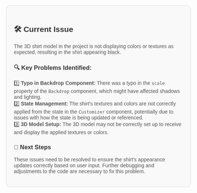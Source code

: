 
<div style="font-family: Arial, sans-serif; padding: 20px; background-color: #f9f9f9; border-radius: 10px; border: 1px solid #ddd;">
  <h2 style="color: #333;">🛠️ Current Issue</h2>
  <p style="color: #555;">The 3D shirt model in the project is not displaying colors or textures as expected, resulting in the shirt appearing black.</p>
  
  <h3 style="color: #333;">🔍 Key Problems Identified:</h3>
  <ul style="color: #555; list-style-type: none; padding-left: 0;">
    <li>1️⃣ <strong>Typo in Backdrop Component:</strong> There was a typo in the <code>scale</code> property of the <code>Backdrop</code> component, which might have affected shadows and lighting.</li>
    <li>2️⃣ <strong>State Management:</strong> The shirt's textures and colors are not correctly applied from the state in the <code>Customizer</code> component, potentially due to issues with how the state is being updated or referenced.</li>
    <li>3️⃣ <strong>3D Model Setup:</strong> The 3D model may not be correctly set up to receive and display the applied textures or colors.</li>
  </ul>
  
  <h3 style="color: #333;">🚧 Next Steps</h3>
  <p style="color: #555;">These issues need to be resolved to ensure the shirt's appearance updates correctly based on user input. Further debugging and adjustments to the code are necessary to fix this problem.</p>
</div>



